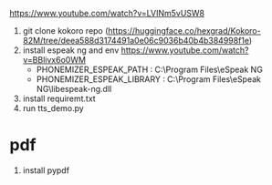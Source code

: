 https://www.youtube.com/watch?v=LVINm5vUSW8
1. git clone kokoro repo (https://huggingface.co/hexgrad/Kokoro-82M/tree/deea588d3174491a0e06c9036b40b4b384998f1e)
2. install espeak ng and env https://www.youtube.com/watch?v=BBlivx6o0WM
    - PHONEMIZER_ESPEAK_PATH : C:\Program Files\eSpeak NG
    - PHONEMIZER_ESPEAK_LIBRARY : C:\Program Files\eSpeak NG\libespeak-ng.dll
3. install requiremt.txt
4. run tts_demo.py

# pdf
1. install pypdf
